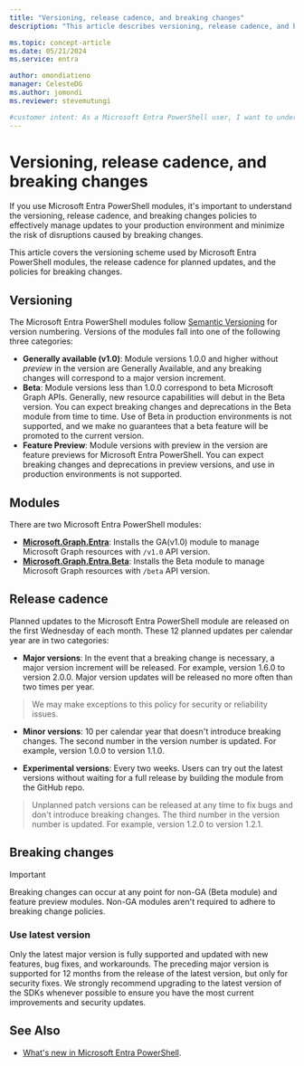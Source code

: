```yaml
---
title: "Versioning, release cadence, and breaking changes"
description: "This article describes versioning, release cadence, and breaking change information for the Microsoft Entra PowerShell module."

ms.topic: concept-article
ms.date: 05/21/2024
ms.service: entra

author: omondiatieno
manager: CelesteDG
ms.author: jomondi
ms.reviewer: stevemutungi

#customer intent: As a Microsoft Entra PowerShell user, I want to understand the versioning, release cadence, and breaking changes policies so that I can plan and manage updates to my production environment effectively and minimize the risk of disruptions caused by breaking changes.
---
```


# Versioning, release cadence, and breaking changes

If you use Microsoft Entra PowerShell modules, it's important to understand the versioning, release cadence, and breaking changes policies to effectively manage updates to your production environment and minimize the risk of disruptions caused by breaking changes.

This article covers the versioning scheme used by Microsoft Entra PowerShell modules, the release cadence for planned updates, and the policies for breaking changes.

## Versioning

The Microsoft Entra PowerShell modules follow [Semantic Versioning](https://semver.org/) for version numbering. Versions of the  modules fall into one of the following three categories:

- **Generally available (v1.0)**: Module versions 1.0.0 and higher without _preview_ in the version are Generally Available, and any breaking changes will correspond to a major version increment.
- **Beta**: Module versions less than 1.0.0 correspond to beta Microsoft Graph APIs. Generally, new resource capabilities will debut in the Beta version. You can expect breaking changes and deprecations in the Beta module from time to time. Use of Beta in production environments is not supported, and we make no guarantees that a beta feature will be promoted to the current version.
- **Feature Preview**: Module versions with preview in the version are feature previews for Microsoft Entra PowerShell. You can expect breaking changes and deprecations in preview versions, and use in production environments is not supported.

## Modules

There are two Microsoft Entra PowerShell modules:

- **[Microsoft.Graph.Entra](https://www.powershellgallery.com/packages/Microsoft.Graph.Entra/)**: Installs the GA(v1.0) module to manage Microsoft Graph resources with `/v1.0` API version.
- **[Microsoft.Graph.Entra.Beta](https://www.powershellgallery.com/packages/Microsoft.Graph.Entra.Beta/)**: Installs the Beta module to manage Microsoft Graph resources with `/beta` API version.

## Release cadence

Planned updates to the Microsoft Entra PowerShell module are released on the first Wednesday of each month. These
12 planned updates per calendar year are in two categories:

- **Major versions**: In the event that a breaking change is necessary, a major version increment will be released. For example, version 1.6.0 to version 2.0.0. Major version updates will be released no more often than two times per year.

> We may make exceptions to this policy for security or reliability issues.

- **Minor versions**: 10 per calendar year that doesn't introduce breaking changes. The second number in
  the version number is updated. For example, version 1.0.0 to version 1.1.0.

- **Experimental versions**: Every two weeks. Users can try out the latest versions without waiting for a full release by building the module from the GitHub repo.

> Unplanned patch versions can be released at any time to fix bugs and don't introduce breaking changes. The third number in the version number is updated. For example, version 1.2.0 to
version 1.2.1.

## Breaking changes

> [!IMPORTANT]
> Breaking changes can occur at any point for non-GA (Beta module) and feature preview modules. Non-GA
> modules aren't required to adhere to breaking change policies.

### Use latest version

Only the latest major version is fully supported and updated with new features, bug fixes, and workarounds. The preceding major version is supported for 12 months from the release of the latest version, but only for security fixes. We strongly recommend upgrading to the latest version of the SDKs whenever possible to ensure you have the most current improvements and security updates.

## See Also

- [What's new in Microsoft Entra PowerShell][whats-new].

<!-- link references -->
[whats-new]: whats-new-docs.md
